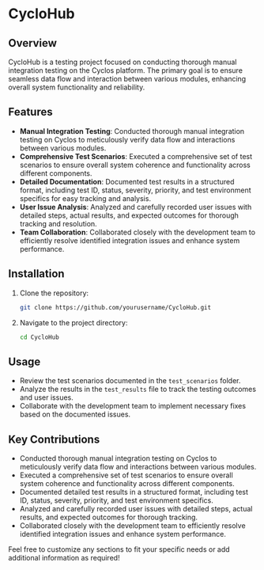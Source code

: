 # CycloHub

## Overview
CycloHub is a testing project focused on conducting thorough manual integration testing on the Cyclos platform. The primary goal is to ensure seamless data flow and interaction between various modules, enhancing overall system functionality and reliability.

## Features
- **Manual Integration Testing**: Conducted thorough manual integration testing on Cyclos to meticulously verify data flow and interactions between various modules.
- **Comprehensive Test Scenarios**: Executed a comprehensive set of test scenarios to ensure overall system coherence and functionality across different components.
- **Detailed Documentation**: Documented test results in a structured format, including test ID, status, severity, priority, and test environment specifics for easy tracking and analysis.
- **User Issue Analysis**: Analyzed and carefully recorded user issues with detailed steps, actual results, and expected outcomes for thorough tracking and resolution.
- **Team Collaboration**: Collaborated closely with the development team to efficiently resolve identified integration issues and enhance system performance.

## Installation
1. Clone the repository:
   ```bash
   git clone https://github.com/yourusername/CycloHub.git
   ```
2. Navigate to the project directory:
   ```bash
   cd CycloHub
   ```

## Usage
- Review the test scenarios documented in the `test_scenarios` folder.
- Analyze the results in the `test_results` file to track the testing outcomes and user issues.
- Collaborate with the development team to implement necessary fixes based on the documented issues.

## Key Contributions
- Conducted thorough manual integration testing on Cyclos to meticulously verify data flow and interactions between various modules.
- Executed a comprehensive set of test scenarios to ensure overall system coherence and functionality across different components.
- Documented detailed test results in a structured format, including test ID, status, severity, priority, and test environment specifics.
- Analyzed and carefully recorded user issues with detailed steps, actual results, and expected outcomes for thorough tracking.
- Collaborated closely with the development team to efficiently resolve identified integration issues and enhance system performance.

Feel free to customize any sections to fit your specific needs or add additional information as required!

